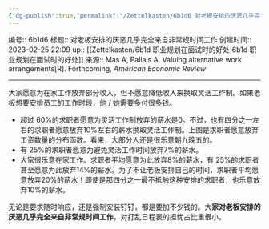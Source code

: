 ```yaml
---
{"dg-publish":true,"permalink":"/Zettelkasten/6b1d6 对老板安排的厌恶几乎完全来自非常规时间工作/","dgPassFrontmatter":true}
---
```


编号:: 6b1d6
标题:: 对老板安排的厌恶几乎完全来自非常规时间工作
创建时间:: 2023-02-25 22:09
up:: [[Zettelkasten/6b1d 职业规划在面试时的好处\|6b1d 职业规划在面试时的好处]]
来源:: Mas A, Pallais A. Valuing alternative work arrangements\[R\]. Forthcoming, _American Economic Review_

---
大家愿意为在家工作放弃部分收入，但不愿意降低收入来换取灵活工作制。如果老板想要安排员工的工作时段，他 / 她需要多付很多钱。
- 超过 60%的求职者愿意为灵活工作制放弃的薪水是0。不过，也有四分之一左右的求职者愿意放弃10%左右的薪水换取灵活工作制。上图是求职者愿意放弃工资数量的分布函数。看来，大部分人还是很乐意朝九晚五的。
- 有 25%的求职者愿意为避免灵活工作时间放弃7%的薪水。
- 大家很乐意在家工作。求职者平均愿意为此放弃8%的薪水，有 25%的求职者甚至愿意为此放弃14%的薪水。为了不让老板安排自己的时间，求职者平均愿意放弃20%的薪水！即使是那四分之一最不抵触这种安排的求职者，也乐意放弃10%的薪水。

无论是要求随时响应，还是强制安装钉钉，都是要加不少钱的。大**家对老板安排的厌恶几乎完全来自非常规时间工作**，对打乱日程表的担忧占比重很小。
